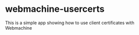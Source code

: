 webmachine-usercerts
====================

This is a simple app showing how to use client certificates with Webmachine
